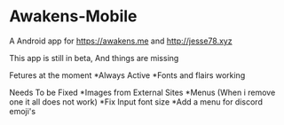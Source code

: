 # Awakens-Mobile
A Android app for https://awakens.me and http://jesse78.xyz

This app is still in beta, And things are missing

Fetures at the moment
  *Always Active
  *Fonts and flairs working
  
Needs To be Fixed
  *Images from External Sites
  *Menus (When i remove one it all does not work)
  *Fix Input font size
  *Add a menu for discord emoji's
